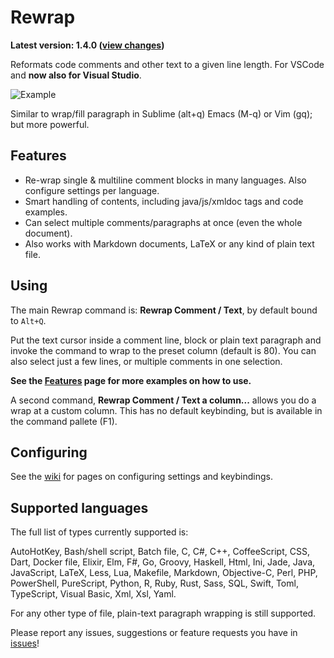 # Rewrap

**Latest version: 1.4.0 ([view changes](https://github.com/stkb/vscode-rewrap/releases))**
 
Reformats code comments and other text to a given line length. For VSCode and **now also for Visual Studio**.

![Example](https://github.com/stkb/Rewrap/wiki/images/example.png)

Similar to wrap/fill paragraph in Sublime (alt+q) Emacs (M-q) or Vim (gq); but more powerful.


## Features ##

* Re-wrap single & multiline comment blocks in many languages. Also configure settings per language.
* Smart handling of contents, including java/js/xmldoc tags and code examples.
* Can select multiple comments/paragraphs at once (even the whole document).
* Also works with Markdown documents, LaTeX or any kind of plain text file.


## Using ##

The main Rewrap command is: **Rewrap Comment / Text**, by default bound to ```Alt+Q```.

Put the text cursor inside a comment line, block or plain text paragraph and invoke the command to wrap to the preset column (default is 80). You can also select just a few lines, or multiple comments in one selection.

**See the [Features](https://github.com/stkb/Rewrap/wiki/Features) page for more examples on how to use.**

A second command, **Rewrap Comment / Text a column...** allows you do a wrap at a custom column. This has no default keybinding, but is available in the command pallete (F1).


## Configuring ##

See the [wiki](https://github.com/stkb/vscode-rewrap/wiki) for pages on configuring settings and keybindings.


## Supported languages ##

The full list of types currently supported is:

AutoHotKey, Bash/shell script, Batch file, C, C#, C++, CoffeeScript, CSS, Dart, Docker file, Elixir, Elm, F#, Go, Groovy, Haskell, Html, Ini, Jade, Java, JavaScript, LaTeX, Less, Lua, Makefile, Markdown, Objective-C, Perl, PHP, PowerShell, PureScript, Python, R, Ruby, Rust, Sass, SQL, Swift, Toml, TypeScript, Visual Basic, Xml, Xsl, Yaml.

For any other type of file, plain-text paragraph wrapping is still supported.

Please report any issues, suggestions or feature requests you have in [issues](https://github.com/stkb/vscode-rewrap/issues)!
